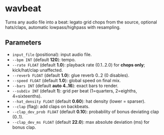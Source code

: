 # wavbeat

Turns any audio file into a beat: legato grid chops from the source, optional hats/claps, automatic lowpass/highpass with resampling.

## Parameters

* `input_file` (positional): input audio file.
* `--bpm INT` (default **120**): tempo.
* `--rate FLOAT` (default **1.0**): playback rate (0.1..2.0) for **chops only**; kick/hat/clap unaffected.
* `--reverb FLOAT` (default **1.0**): glue reverb 0..2 (0 disables).
* `--speed FLOAT` (default **1.0**): global speed on final mix.
* `--bars INT` (default **auto 4..16**): exact bars to render.
* `--subdiv INT` (default **1**): grid per beat (1=quarters, 2=eighths, 4=sixteenths).
* `--hat_density FLOAT` (default **0.60**): hat density (lower = sparser).
* `--clap` (flag): add claps on backbeats.
* `--clap_dev_prob FLOAT` (default **0.10**): probability of bonus deviating clap (0..1).
* `--clap_dev_ms FLOAT` (default **22.0**): max absolute deviation (ms) for bonus clap.


